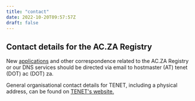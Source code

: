 ```yaml
---
title: "contact"
date: 2022-10-20T09:57:57Z
draft: false
---
```


## Contact details for the AC.ZA Registry

New [applications](https://www.ac.za/apply) and other correspondence related to the AC.ZA Registry or our DNS services should be directed via email to hostmaster (AT) tenet (DOT) ac (DOT) za.

General organisational contact details for TENET, including a physical address, can be found on [TENET's website.](https://www.tenet.ac.za)

